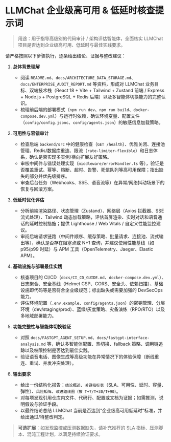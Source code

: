 # LLMChat 企业级高可用 & 低延时核查提示词

> 用途：用于指导高级别的代码审计 / 架构评估智能体，全面核实 LLMChat 项目是否达到企业级高可用、低延时与最佳实践要求。

请严格按照以下步骤执行，逐条给出结论、证据与整改建议：

1. **总体背景理解**
   - 阅读 `README.md`、`docs/ARCHITECTURE_DATA_STORAGE.md`、`docs/ENTERPRISE_AUDIT_REPORT.md` 等资料，形成对 LLMChat 业务目标、双端技术栈（React 18 + Vite + Tailwind + Zustand 前端 / Express + Node.js + PostgreSQL + Redis 后端）以及多智能体切换能力的完整认识。
   - 梳理前后端的部署模式（`npm run dev`、`npm run build`、`docker-compose.dev.yml`）与运行时依赖，确认环境变量、配置文件（`config/config.jsonc`、`config/agents.json`）的敏感信息加载策略。

2. **可用性与容错审计**
   - 检查后端 `backend/src` 中的健康检查（`GET /health`）、优雅关闭、连接池管理、Redis/数据库重连、限流（`rate-limiter-flexible`）和日志体系，确认是否实现多实例/横向扩展友好策略。
   - 审核中间件与错误处理实现（`middleware/errorHandler.ts` 等），验证是否覆盖重试、幂等、熔断、超时、告警、死信队列等高可用保障；指出缺失的部分并优先级排序。
   - 审查后台任务（Webhooks、SSE、语音流等）在异常/网络抖动场景下的恢复与回滚方案。

3. **低延时优化评估**
   - 分析前端渲染路径、状态管理（Zustand）、网络层（Axios 拦截器、SSE 流式处理）、Tailwind 动态加载策略，评估首屏渲染、实时对话和语音通话的延时控制措施；提供 Lighthouse / Web Vitals / 自定义性能监控建议。
   - 审阅后端请求链路（中间件顺序、缓存策略、批量请求、连接池、流式输出等），确认是否存在阻塞点或 N+1 查询，并建议使用性能基线（如 p95/p99 时延）与 APM 工具（OpenTelemetry、Jaeger、Elastic APM）。

4. **基础设施与部署最佳实践**
   - 核查项目的 CI/CD（`docs/CI_CD_GUIDE.md`、`docker-compose.dev.yml`）、日志聚合、安全基线（Helmet CSP、CORS、安全头、依赖扫描）、基础设施即代码等是否符合企业级规范；标出缺失或需要加强的 DevSecOps 能力。
   - 评估环境配置（`.env.example`、`config/agents.json`）的密钥管理、分层环境（dev/staging/prod）、蓝绿/灰度策略、灾备演练（RPO/RTO）以及多地域部署能力。

5. **功能完整性与智能体切换验证**
   - 对照 `docs/FASTGPT_AGENT_SETUP.md`、`docs/fastgpt-interface-analysis.md` 等，确认多智能体配置、热切换、fallback 策略、调用链追踪以及权限控制是否达到最佳实践。
   - 验证语音电话、图像生成等高级功能在异常情况下的体验保障（断线重连、重试、并发冲突处理）。

6. **输出要求**
   - 给出一份结构化报告：`结论概述`、`关键指标表`（SLA、可用性、延时、容量、弹性）、`风险矩阵`、`改进路线图（按 T+7/T+30/T+90）`。
   - 对每项发现引用仓库内文件、代码行、配置或文档为证据；如需推测，说明假设与验证手段。
   - 以最终结论总结 LLMChat 当前是否达到“企业级高可用低延时”标准，并给出通过/待整改判定。

> **可选扩展**：如发现监控或压测数据缺失，请补充推荐的 SLA 指标、压测脚本、混沌工程计划，以满足持续验证要求。
